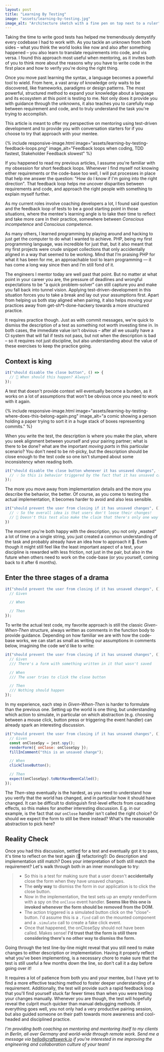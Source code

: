 ```yaml
---
layout: post
title: "Learning By Testing"
image: "assets/learning-by-testing.jpg"
image_alt: "Architecture sketch with a fine pen on top next to a ruler"
---
```

Taking the time to write good tests has helped me tremendously demystify every codebase I had to work with. As you tackle an unknown from both sides – what you think the world looks like now and also after something happened – you also learn to translate requirements into code, and vis versa. I found this approach most useful when mentoring, as it invites both of you to think more about the reasons why you have to write code in the first place and how to verify you're doing the right thing.

Once you move past learning the syntax, a language becomes a powerful tool to wield. From here, a vast array of knowledge only waits to be discovered, like frameworks, paradigms or design patterns. The most powerful, structured method to expand your knowledge about a language and its ecosystem at this point is testing to me. Not only does it provide you with guidance through the unknowns, it also teaches you to carefully map between requirement and code, and to truly understand the task you're trying to accomplish.

This article is meant to offer my perspective on mentoring using test-driven development and to provide you with conversation starters for if you choose to try that approach with your mentee.

{% include responsive-image.html image="assets/learning-by-testing-feedback-loops.png" image_alt="Feedback loops when coding, TDD fastest, Stakeholder Feedback slowest" %}

If you happened to read my previous articles, I assume you're familiar with my obsession for short feedback loops. Whenever I find myself not knowing either requirements or the code-base too well, I will put processes in place that help me answer the question: "How do I know if I'm going into the right direction".
That feedback loop helps me uncover disparities between requirements and code, and approach the right people with something to explain myself further.

As my current roles involve coaching developers a lot, I found said question and the feedback loop of tests to be a good starting point in those situations, where the mentee's learning angle is to take their time to reflect and take more care in their practice, somewhere between *Conscious incompetence* and *Conscious competence*.

As many others, I learned programming by playing around and hacking to just get the computer to do what I wanted to achieve. PHP, being my first programming language, was incredible for just that, but it also meant that my first projects were crude snippet collections that only accidentally aligned in a way that seemed to be working. Mind that I’m praising PHP for what it has been for me, an approachable tool to learn programming — it has come a long way since then and I’m still fond of it.

The engineers I mentor today are well past that point. But no matter at what point in your career you are, the pressure of deadlines and wrongful expectations to be "a quick problem-solver" can still capture you and make you fall back into tunnel vision. Applying test-driven-development in this situation forces you to take a break and lay out your assumptions first. Apart from helping us both stay aligned when pairing, it also helps moving your practices away from get-sh*t-done-hackery towards a more structured practice.

It requires practice though. Just as with commit messages, we're quick to dismiss the description of a test as something not worth investing time in. In both cases, the immediate value isn't obvious – after all we usually have a CI system that will fail if tests not pass, but not when the description is bad – so it requires not just discipline, but also understanding about the value of these exercises to keep the practice going.

## Context is king

```js
it("should disable the close button", () => {
  // 🤔 When should this happen? Always?
});
```

A test that doesn't provide context will eventually become a burden, as it works on a lot of assumptions that won't be obvious once you need to work with it again.

{% include responsive-image.html image="assets/learning-by-testing-where-does-this-belong-again.png" image_alt="a comic showing a person holding a paper trying to sort it in a huge stack of boxes representing commits." %}

When you write the test, the description is where you make the plan, where you seek alignment between yourself and your pairing partner; what is there to be done? what are the important *moving parts* in this particular scenario? You don't need to be nit-picky, but the description should be close enough to the test code so one isn't stumped about some inconsistency when reading both.

```js
it("should disable the close button whenever it has unsaved changes", () => {
  // 💡 So this is behavior triggered by the fact that it has unsaved changes!
});
```

The more you move away from implementation details and the more you describe the behavior, the better. Of course, as you come to testing the actual implementation, it becomes harder to avoid and also less sensible.

```js
it("should prevent the user from closing if it has unsaved changes", () => {
  // 💡 So the overall idea is that users don't loose their changes!
  // 🤔 Doesn't this test also make the claim that there's only one way to close?
})
```

The moment you're both happy with the description, you not only „wasted“ a lot of time on a single string, you just created a common understanding of the task and probably already have an idea how to approach it 🎉. Even though it might still feel like the least important aspect of a test, your discipline is rewarded with less friction, not just in the pair, but also in the future when others need to work on the code-base (or you yourself, coming back to it after 6 months).

## Enter the three stages of a drama

```js
it("should prevent the user from closing if it has unsaved changes", () => {
  // Given

  // When

  // Then
});
```

To write the actual test code, my favorite approach is still the classic *Given-When-Then* structure, always written as comments in the function body to provide guidance. Depending on how familiar we are with how the code-base works, we can start as small as writing our assumptions in comments below, imagining the code we'd like to write:

```js
it("should prevent the user from closing if it has unsaved changes", () => {
  // Given
  /// There's a form with something written in it that wasn't saved

  // When
  /// The user tries to click the close button

  // Then
  /// Nothing should happen
});
```

In my experience, each step in *Given-When-Then* is harder to formulate than the previous one. Setting up the world is one thing, but understanding which action to simulate, in particular on which abstraction (e.g. choosing between a mouse click, button press or triggering the event handler) can already spark an interesting discussion.

```js
it("should prevent the user from closing if it has unsaved changes", () => {
  // Given
  const onCloseSpy = jest.spy();
  renderForm({ onClose: onCloseSpy });
  fillInComment("this is an unsaved change");

  // When
  clickCloseButton();

  // Then
  expect(onCloseSpy).toNotHaveBeenCalled();
});
```

The *Then*-step eventually is the hardest, as you need to understand how you verify that the world has changed, and in particular how it should have changed. It can be difficult to distinguish first-level effects from cascading effects, so this makes for another interesting discussion. E.g. in our example, is the fact that our `onClose` handler isn't called the right choice? Or should we expect the form to still be there instead? What's the reasonable abstraction to pick here?

## Reality Check

Once you had this discussion, settled for a test and eventually got it to pass, it's time to reflect on the test again (🙋 refactoring!): Do description and implementation still match? Does your interpretation of both still match the requirement? Let's walk through both in an inner monologue to try:

> - So this is a test for making sure that a user doesn't **accidentally** close the form when they have unsaved changes.  
> - The **only way** to dismiss the form in our application is to click the close button.  
> - Now in the implementation, the test sets up an empty renderForm with a spy on the `onClose` event handler. **Seems like this one is invoked whenever the form should be removed from the DOM.**  
> - The action triggered is a simulated button click on the "close"-button. I'd assume this is a `.find` call on the mounted component and a `.simulate` call to create a fake click event.  
> - Once that happened, the onCloseSpy should not have been called. Makes sense! **I'd trust that the form is still there considering there's no other way to dismiss the form.**

Going through the test line-by-line might reveal that you still need to make changes to either description or implementation. Having it properly reflect what you've been implementing, is a necessary chore to make sure that the test is still useful a few months down the line, so don't call it a day before going over it!

It requires a lot of patience from both you and your mentee, but I have yet to find a more effective teaching method to foster deeper understanding of a requirement. Additionally, the test will provide such a rapid feedback loop that you'll find yourself stuck far fewer times than when you were testing your changes manually. Whenever you are though, the test will hopefully reveal the culprit much quicker than manual debugging methods. If everything goes well, you not only had a very productive pairing session, but also guided someone on their path towards more awareness and cool-headed and disciplined practice.

*I'm providing both coaching on mentoring and mentoring itself to my clients in Berlin, all over Germany and world-wide through remote work. Send me a message via [hello@craftswerk.io](mailto:hello@craftswerk.io) if you're interested in me improving the engineering and collaboration culture of your team!*
